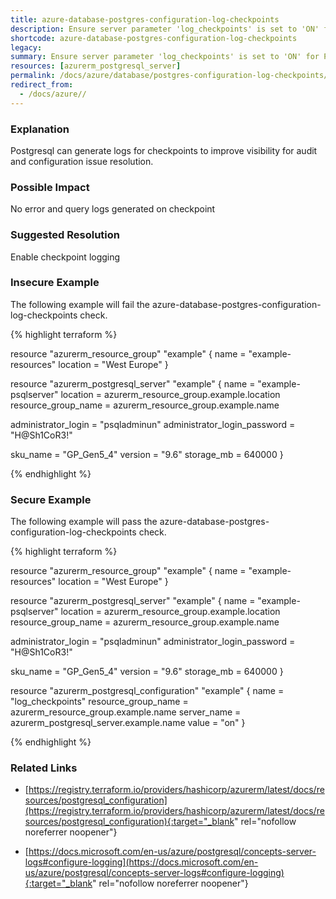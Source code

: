 ```yaml
---
title: azure-database-postgres-configuration-log-checkpoints
description: Ensure server parameter 'log_checkpoints' is set to 'ON' for PostgreSQL Database Server
shortcode: azure-database-postgres-configuration-log-checkpoints
legacy: 
summary: Ensure server parameter 'log_checkpoints' is set to 'ON' for PostgreSQL Database Server 
resources: [azurerm_postgresql_server] 
permalink: /docs/azure/database/postgres-configuration-log-checkpoints/
redirect_from: 
  - /docs/azure//
---
```


### Explanation

Postgresql can generate logs for checkpoints to improve visibility for audit and configuration issue resolution.

### Possible Impact
No error and query logs generated on checkpoint

### Suggested Resolution
Enable checkpoint logging


### Insecure Example

The following example will fail the azure-database-postgres-configuration-log-checkpoints check.

{% highlight terraform %}

resource "azurerm_resource_group" "example" {
  name     = "example-resources"
  location = "West Europe"
}

resource "azurerm_postgresql_server" "example" {
  name                = "example-psqlserver"
  location            = azurerm_resource_group.example.location
  resource_group_name = azurerm_resource_group.example.name

  administrator_login          = "psqladminun"
  administrator_login_password = "H@Sh1CoR3!"

  sku_name   = "GP_Gen5_4"
  version    = "9.6"
  storage_mb = 640000
}

{% endhighlight %}



### Secure Example

The following example will pass the azure-database-postgres-configuration-log-checkpoints check.

{% highlight terraform %}

resource "azurerm_resource_group" "example" {
  name     = "example-resources"
  location = "West Europe"
}

resource "azurerm_postgresql_server" "example" {
  name                = "example-psqlserver"
  location            = azurerm_resource_group.example.location
  resource_group_name = azurerm_resource_group.example.name

  administrator_login          = "psqladminun"
  administrator_login_password = "H@Sh1CoR3!"

  sku_name   = "GP_Gen5_4"
  version    = "9.6"
  storage_mb = 640000
}

resource "azurerm_postgresql_configuration" "example" {
  name                = "log_checkpoints"
  resource_group_name = azurerm_resource_group.example.name
  server_name         = azurerm_postgresql_server.example.name
  value               = "on"
}


{% endhighlight %}



### Related Links


- [https://registry.terraform.io/providers/hashicorp/azurerm/latest/docs/resources/postgresql_configuration](https://registry.terraform.io/providers/hashicorp/azurerm/latest/docs/resources/postgresql_configuration){:target="_blank" rel="nofollow noreferrer noopener"}

- [https://docs.microsoft.com/en-us/azure/postgresql/concepts-server-logs#configure-logging](https://docs.microsoft.com/en-us/azure/postgresql/concepts-server-logs#configure-logging){:target="_blank" rel="nofollow noreferrer noopener"}


